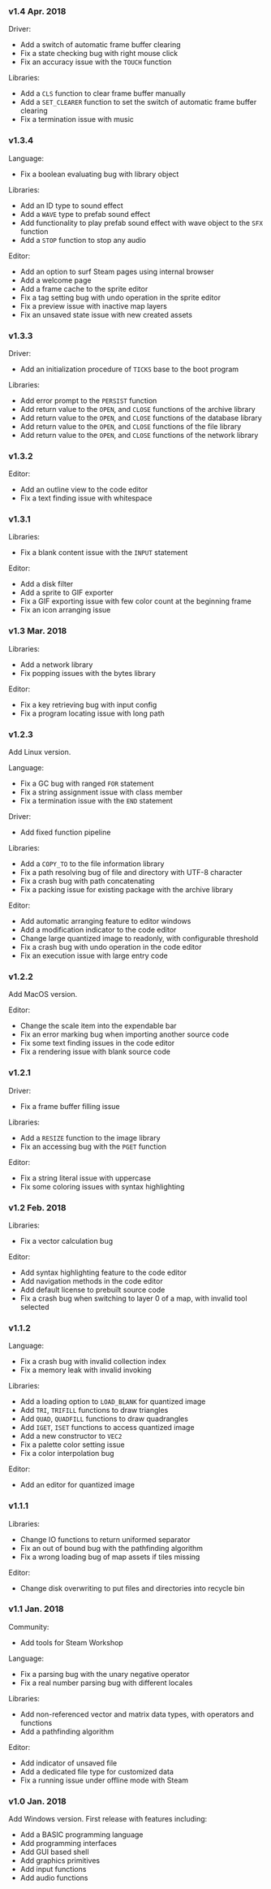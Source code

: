 <!-- Changes are categorized in community, language, driver, libraries, editor. -->

### v1.4 Apr. 2018

Driver:

* Add a switch of automatic frame buffer clearing
* Fix a state checking bug with right mouse click
* Fix an accuracy issue with the `TOUCH` function

Libraries:

* Add a `CLS` function to clear frame buffer manually
* Add a `SET_CLEARER` function to set the switch of automatic frame buffer clearing
* Fix a termination issue with music

### v1.3.4

Language:

* Fix a boolean evaluating bug with library object

Libraries:

* Add an ID type to sound effect
* Add a `WAVE` type to prefab sound effect
* Add functionality to play prefab sound effect with wave object to the `SFX` function
* Add a `STOP` function to stop any audio

Editor:

* Add an option to surf Steam pages using internal browser
* Add a welcome page
* Add a frame cache to the sprite editor
* Fix a tag setting bug with undo operation in the sprite editor
* Fix a preview issue with inactive map layers
* Fix an unsaved state issue with new created assets

### v1.3.3

Driver:

* Add an initialization procedure of `TICKS` base to the boot program

Libraries:

* Add error prompt to the `PERSIST` function
* Add return value to the `OPEN`, and `CLOSE` functions of the archive library
* Add return value to the `OPEN`, and `CLOSE` functions of the database library
* Add return value to the `OPEN`, and `CLOSE` functions of the file library
* Add return value to the `OPEN`, and `CLOSE` functions of the network library

### v1.3.2

Editor:

* Add an outline view to the code editor
* Fix a text finding issue with whitespace

### v1.3.1

Libraries:

* Fix a blank content issue with the `INPUT` statement

Editor:

* Add a disk filter
* Add a sprite to GIF exporter
* Fix a GIF exporting issue with few color count at the beginning frame
* Fix an icon arranging issue

### v1.3 Mar. 2018

Libraries:

* Add a network library
* Fix popping issues with the bytes library

Editor:

* Fix a key retrieving bug with input config
* Fix a program locating issue with long path

### v1.2.3

Add Linux version.

Language:

* Fix a GC bug with ranged `FOR` statement
* Fix a string assignment issue with class member
* Fix a termination issue with the `END` statement

Driver:

* Add fixed function pipeline

Libraries:

* Add a `COPY_TO` to the file information library
* Fix a path resolving bug of file and directory with UTF-8 character
* Fix a crash bug with path concatenating
* Fix a packing issue for existing package with the archive library

Editor:

* Add automatic arranging feature to editor windows
* Add a modification indicator to the code editor
* Change large quantized image to readonly, with configurable threshold
* Fix a crash bug with undo operation in the code editor
* Fix an execution issue with large entry code

### v1.2.2

Add MacOS version.

Editor:

* Change the scale item into the expendable bar
* Fix an error marking bug when importing another source code
* Fix some text finding issues in the code editor
* Fix a rendering issue with blank source code

### v1.2.1

Driver:

* Fix a frame buffer filling issue

Libraries:

* Add a `RESIZE` function to the image library
* Fix an accessing bug with the `PGET` function

Editor:

* Fix a string literal issue with uppercase
* Fix some coloring issues with syntax highlighting

### v1.2 Feb. 2018

Libraries:

* Fix a vector calculation bug

Editor:

* Add syntax highlighting feature to the code editor
* Add navigation methods in the code editor
* Add default license to prebuilt source code
* Fix a crash bug when switching to layer 0 of a map, with invalid tool selected

### v1.1.2

Language:

* Fix a crash bug with invalid collection index
* Fix a memory leak with invalid invoking

Libraries:

* Add a loading option to `LOAD_BLANK` for quantized image
* Add `TRI`, `TRIFILL` functions to draw triangles
* Add `QUAD`, `QUADFILL` functions to draw quadrangles
* Add `IGET`, `ISET` functions to access quantized image
* Add a new constructor to `VEC2`
* Fix a palette color setting issue
* Fix a color interpolation bug

Editor:

* Add an editor for quantized image

### v1.1.1

Libraries:

* Change IO functions to return uniformed separator
* Fix an out of bound bug with the pathfinding algorithm
* Fix a wrong loading bug of map assets if tiles missing

Editor:

* Change disk overwriting to put files and directories into recycle bin

### v1.1 Jan. 2018

Community:

* Add tools for Steam Workshop

Language:

* Fix a parsing bug with the unary negative operator
* Fix a real number parsing bug with different locales

Libraries:

* Add non-referenced vector and matrix data types, with operators and functions
* Add a pathfinding algorithm

Editor:

* Add indicator of unsaved file
* Add a dedicated file type for customized data
* Fix a running issue under offline mode with Steam

### v1.0 Jan. 2018

Add Windows version. First release with features including:

* Add a BASIC programming language
* Add programming interfaces
* Add GUI based shell
* Add graphics primitives
* Add input functions
* Add audio functions

